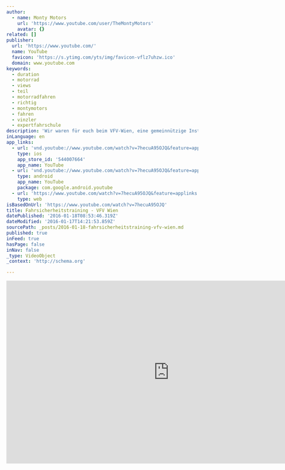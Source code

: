 ```yaml
---
author:
  - name: Monty Motors
    url: 'https://www.youtube.com/user/TheMontyMotors'
    avatar: {}
related: []
publisher:
  url: 'https://www.youtube.com/'
  name: YouTube
  favicon: 'https://s.ytimg.com/yts/img/favicon-vflz7uhzw.ico'
  domain: www.youtube.com
keywords:
  - duration
  - motorrad
  - views
  - teil
  - motorradfahren
  - richtig
  - montymotors
  - fahren
  - vinzler
  - expertfahrschule
description: 'Wir waren für euch beim VFV-Wien, eine gemeinnützige Institution bestehend aus lauter Idealisten mit dem Ziel, die Teilnahme aller motorisierten, einspurigen Verkehrsteilnehmerinnen und Verkehrsteilnehmer am Straßenverkehr, sicherer zu gestalten. Zu sehen gab es ein Fahrsicherheitstraining speziell für Frauen.'
inLanguage: en
app_links:
  - url: 'vnd.youtube://www.youtube.com/watch?v=7hecuA95OJQ&feature=applinks'
    type: ios
    app_store_id: '544007664'
    app_name: YouTube
  - url: 'vnd.youtube://www.youtube.com/watch?v=7hecuA95OJQ&feature=applinks'
    type: android
    app_name: YouTube
    package: com.google.android.youtube
  - url: 'https://www.youtube.com/watch?v=7hecuA95OJQ&feature=applinks'
    type: web
isBasedOnUrl: 'https://www.youtube.com/watch?v=7hecuA95OJQ'
title: Fahrsicherheitstraining - VFV Wien
datePublished: '2016-01-18T08:53:46.319Z'
dateModified: '2016-01-17T14:21:53.859Z'
sourcePath: _posts/2016-01-18-fahrsicherheitstraining-vfv-wien.md
published: true
inFeed: true
hasPage: false
inNav: false
_type: VideoObject
_context: 'http://schema.org'

---
```

<iframe src="https://cdn.embedly.com/widgets/media.html?src=https%3A%2F%2Fwww.youtube.com%2Fembed%2F7hecuA95OJQ%3Ffeature%3Doembed&amp;url=https%3A%2F%2Fwww.youtube.com%2Fwatch%3Fv%3D7hecuA95OJQ&amp;image=https%3A%2F%2Fi.ytimg.com%2Fvi%2F7hecuA95OJQ%2Fhqdefault.jpg&amp;key=b7d04c9b404c499eba89ee7072e1c4f7&amp;type=text%2Fhtml&amp;schema=youtube" width="854" height="480" scrolling="no" frameborder="0" allowfullscreen="allowfullscreen" style=""></iframe>